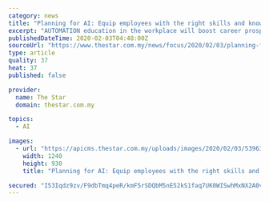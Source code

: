 ```yaml
---
category: news
title: "Planning for AI: Equip employees with the right skills and knowledge"
excerpt: "AUTOMATION education in the workplace will boost career prospects this year, says a new report. The January report by market research company Forrester, commissioned by robotic process automation provider UiPath, was conducted to evaluate the impact of automation and how firms are enabling better planning and preparedness for the future while ..."
publishedDateTime: 2020-02-03T04:48:00Z
sourceUrl: "https://www.thestar.com.my/news/focus/2020/02/03/planning-for-ai-equip-employees-with-the-right-skills-and-knowledge"
type: article
quality: 37
heat: 37
published: false

provider:
  name: The Star
  domain: thestar.com.my

topics:
  - AI

images:
  - url: "https://apicms.thestar.com.my/uploads/images/2020/02/03/539636.jpg"
    width: 1240
    height: 930
    title: "Planning for AI: Equip employees with the right skills and knowledge"

secured: "I53Iqdz9zv/F9dbTmq4peR/kmF5rSDQbM5nE52kS1faq7UK0WISwhMxNX2A0v5MngW6jrmyfCPdDboqUMcHEaGjfF8pY2Vh4QqZMm6MEgXv32OXvmNN6dMUZEn+vPu2UOWnjsn4LHd42H4wUKb9Tk1rPr872Fr+xgN1kupbVIoqRWPZdEYF5mn6ZAeBfLvLQ/l+/DVUsuly6cyUViqIrURJRKpubHyvJArklxyYtgHoteWjDMgw4zj/rlUldj3dkEy7NNe27r9nsGFnybtjLmSrTJZM2ismSFjMSJEYyn91uE0gvAa85QVqmrm0nzOCy;k5SyZLzgrqjEtVITIOst7Q=="
---
```


